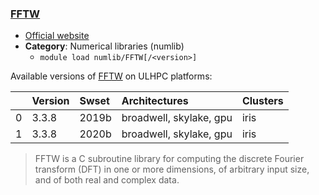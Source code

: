 ### [FFTW](http://www.fftw.org)

* [Official website](http://www.fftw.org)
* __Category__: Numerical libraries (numlib)
    -  `module load numlib/FFTW[/<version>]`

Available versions of [FFTW](http://www.fftw.org) on ULHPC platforms:

|    | Version   | Swset   | Architectures           | Clusters   |
|---:|:----------|:--------|:------------------------|:-----------|
|  0 | 3.3.8     | 2019b   | broadwell, skylake, gpu | iris       |
|  1 | 3.3.8     | 2020b   | broadwell, skylake, gpu | iris       |

> FFTW is a C subroutine library for computing the discrete Fourier transform (DFT) in one or more dimensions, of arbitrary input size, and of both real and complex data.
